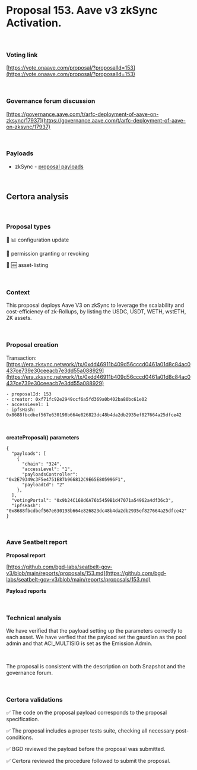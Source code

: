 # Proposal 153. Aave v3 zkSync Activation.

<br>

### Voting link

[https://vote.onaave.com/proposal/?proposalId=153](https://vote.onaave.com/proposal/?proposalId=153)

<br>

### Governance forum discussion

[https://governance.aave.com/t/arfc-deployment-of-aave-on-zksync/17937](https://governance.aave.com/t/arfc-deployment-of-aave-on-zksync/17937)

<br>

### Payloads

* zkSync - [proposal payloads](https://era.zksync.network//address/0xB8c88b80f3bd77fa0Ea7DC831549e9bdcC024DF3#code#F1#L176)

<br>

## Certora analysis

<br>

### Proposal types

:wrench: :bar_chart: configuration update

:handshake: permission granting or revoking

:gem: :new: asset-listing

<br>

### Context

This proposal deploys Aave V3 on zkSync to leverage the scalability and cost-efficiency of zk-Rollups, by listing the USDC, USDT, WETH, wstETH, ZK assets.

<br>

### Proposal creation

Transaction: [https://era.zksync.network//tx/0xdd46911b409d56cccd0461a01d8c84ac0437ce739e30ceeacb7e3dd55a088929](https://era.zksync.network//tx/0xdd46911b409d56cccd0461a01d8c84ac0437ce739e30ceeacb7e3dd55a088929)

```
- proposalId: 153
- creator: 0xf71fc92e2949ccf6a5fd369a0b402ba80bc61e02
- accessLevel: 1
- ipfsHash: 0x8688fbcdbef567e630198b664e826823dc48b4da2db2935ef827664a25dfce42
```

<br>

**createProposal() parameters**

```
{
  "payloads": [ 
    { 
      "chain": "324", 
      "accessLevel": "1", 
      "payloadsController": "0x2E79349c3F5e4751E87b966812C9E65E805996F1", 
      "payloadId": "2" 
    }, 
  ], 
  "votingPortal": "0x9b24C168d6A76b5459B1d47071a54962a4df36c3", 
  "ipfsHash": "0x8688fbcdbef567e630198b664e826823dc48b4da2db2935ef827664a25dfce42" 
}
```

<br>

### Aave Seatbelt report

**Proposal report**

[https://github.com/bgd-labs/seatbelt-gov-v3/blob/main/reports/proposals/153.md](https://github.com/bgd-labs/seatbelt-gov-v3/blob/main/reports/proposals/153.md)

**Payload reports**


<br>

### Technical analysis

We have verified that the payload setting up the parameters correctly to each asset. We have verfied that the payload set the gaurdian as the pool admin and that ACI_MULTISIG is set as the Emission Admin.

<br>

The proposal is consistent with the description on both Snapshot and the governance forum.

<br>

### Certora validations

:white_check_mark: The code on the proposal payload corresponds to the proposal specification.

:white_check_mark: The proposal includes a proper tests suite, checking all necessary post-conditions.

:white_check_mark: BGD reviewed the payload before the proposal was submitted.

:white_check_mark: Certora reviewed the procedure followed to submit the proposal.
